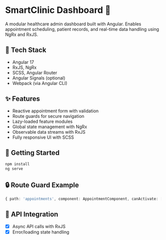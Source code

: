 # SmartClinic Dashboard 🏥

A modular healthcare admin dashboard built with Angular. Enables appointment scheduling, patient records, and real-time data handling using NgRx and RxJS.

## 🔧 Tech Stack
- Angular 17
- RxJS, NgRx
- SCSS, Angular Router
- Angular Signals (optional)
- Webpack (via Angular CLI)

## ✨ Features
- Reactive appointment form with validation
- Route guards for secure navigation
- Lazy-loaded feature modules
- Global state management with NgRx
- Observable data streams with RxJS
- Fully responsive UI with SCSS

## 🚀 Getting Started
```bash
npm install
ng serve
```

## 🔒 Route Guard Example
```ts
{ path: 'appointments', component: AppointmentComponent, canActivate: [AuthGuard] }
```

## 📡 API Integration
- [x] Async API calls with RxJS
- [x] Error/loading state handling
